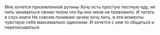 Мне хочется приземленной рутины
Хочу есть простую постную еду, не пить заниматься своим телом что бы оно меня не тревожило. И читать в слух книги
Не совсем понимаю зачем хочу пить, в эти моменты чувствую себя максимально одиноким. И хочется с кем то общаться и переписываться